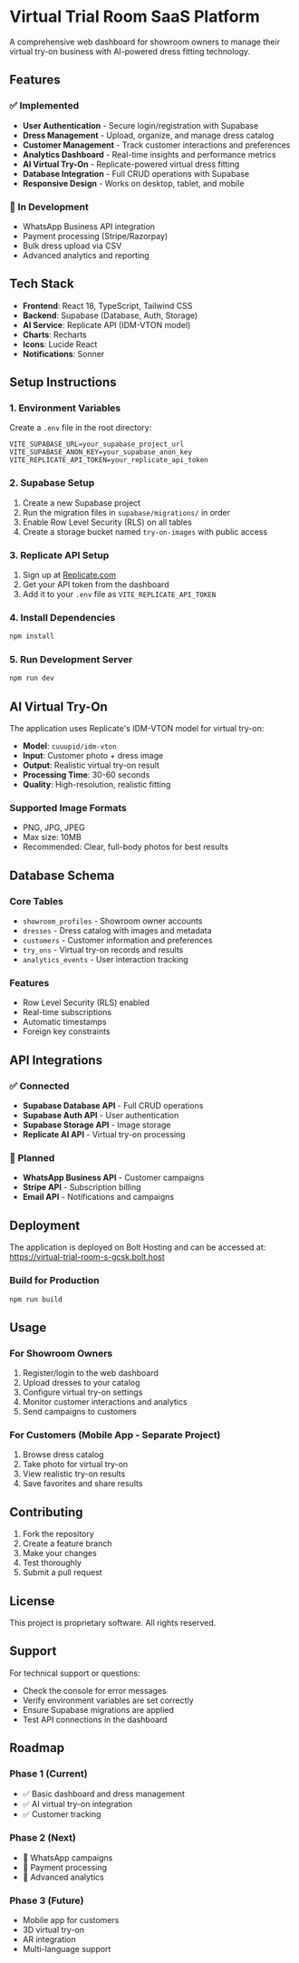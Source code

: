 # Virtual Trial Room SaaS Platform

A comprehensive web dashboard for showroom owners to manage their virtual try-on business with AI-powered dress fitting technology.

## Features

### ✅ Implemented
- **User Authentication** - Secure login/registration with Supabase
- **Dress Management** - Upload, organize, and manage dress catalog
- **Customer Management** - Track customer interactions and preferences
- **Analytics Dashboard** - Real-time insights and performance metrics
- **AI Virtual Try-On** - Replicate-powered virtual dress fitting
- **Database Integration** - Full CRUD operations with Supabase
- **Responsive Design** - Works on desktop, tablet, and mobile

### 🚧 In Development
- WhatsApp Business API integration
- Payment processing (Stripe/Razorpay)
- Bulk dress upload via CSV
- Advanced analytics and reporting

## Tech Stack

- **Frontend**: React 18, TypeScript, Tailwind CSS
- **Backend**: Supabase (Database, Auth, Storage)
- **AI Service**: Replicate API (IDM-VTON model)
- **Charts**: Recharts
- **Icons**: Lucide React
- **Notifications**: Sonner

## Setup Instructions

### 1. Environment Variables

Create a `.env` file in the root directory:

```env
VITE_SUPABASE_URL=your_supabase_project_url
VITE_SUPABASE_ANON_KEY=your_supabase_anon_key
VITE_REPLICATE_API_TOKEN=your_replicate_api_token
```

### 2. Supabase Setup

1. Create a new Supabase project
2. Run the migration files in `supabase/migrations/` in order
3. Enable Row Level Security (RLS) on all tables
4. Create a storage bucket named `try-on-images` with public access

### 3. Replicate API Setup

1. Sign up at [Replicate.com](https://replicate.com)
2. Get your API token from the dashboard
3. Add it to your `.env` file as `VITE_REPLICATE_API_TOKEN`

### 4. Install Dependencies

```bash
npm install
```

### 5. Run Development Server

```bash
npm run dev
```

## AI Virtual Try-On

The application uses Replicate's IDM-VTON model for virtual try-on:

- **Model**: `cuuupid/idm-vton`
- **Input**: Customer photo + dress image
- **Output**: Realistic virtual try-on result
- **Processing Time**: 30-60 seconds
- **Quality**: High-resolution, realistic fitting

### Supported Image Formats
- PNG, JPG, JPEG
- Max size: 10MB
- Recommended: Clear, full-body photos for best results

## Database Schema

### Core Tables
- `showroom_profiles` - Showroom owner accounts
- `dresses` - Dress catalog with images and metadata
- `customers` - Customer information and preferences
- `try_ons` - Virtual try-on records and results
- `analytics_events` - User interaction tracking

### Features
- Row Level Security (RLS) enabled
- Real-time subscriptions
- Automatic timestamps
- Foreign key constraints

## API Integrations

### ✅ Connected
- **Supabase Database API** - Full CRUD operations
- **Supabase Auth API** - User authentication
- **Supabase Storage API** - Image storage
- **Replicate AI API** - Virtual try-on processing

### 🚧 Planned
- **WhatsApp Business API** - Customer campaigns
- **Stripe API** - Subscription billing
- **Email API** - Notifications and campaigns

## Deployment

The application is deployed on Bolt Hosting and can be accessed at:
https://virtual-trial-room-s-gcsk.bolt.host

### Build for Production

```bash
npm run build
```

## Usage

### For Showroom Owners
1. Register/login to the web dashboard
2. Upload dresses to your catalog
3. Configure virtual try-on settings
4. Monitor customer interactions and analytics
5. Send campaigns to customers

### For Customers (Mobile App - Separate Project)
1. Browse dress catalog
2. Take photo for virtual try-on
3. View realistic try-on results
4. Save favorites and share results

## Contributing

1. Fork the repository
2. Create a feature branch
3. Make your changes
4. Test thoroughly
5. Submit a pull request

## License

This project is proprietary software. All rights reserved.

## Support

For technical support or questions:
- Check the console for error messages
- Verify environment variables are set correctly
- Ensure Supabase migrations are applied
- Test API connections in the dashboard

## Roadmap

### Phase 1 (Current)
- ✅ Basic dashboard and dress management
- ✅ AI virtual try-on integration
- ✅ Customer tracking

### Phase 2 (Next)
- 🚧 WhatsApp campaigns
- 🚧 Payment processing
- 🚧 Advanced analytics

### Phase 3 (Future)
- Mobile app for customers
- 3D virtual try-on
- AR integration
- Multi-language support